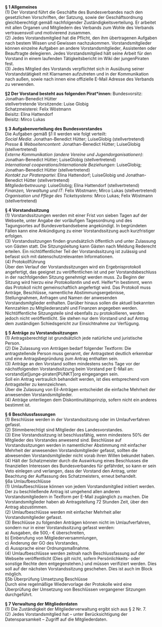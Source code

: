   

**§ 1 Allgemeines**  
(1)   Der Vorstand führt die Geschäfte des Bundesverbandes nach den  gesetzlichen Vorschriften, der Satzung, sowie der Geschäftsordnung gleichberechtigt gemäß nachfolgender Zuständigkeitsverteilung. Er arbeitet mit allen Organen und Mitgliedern des Verbands zum Wohle des Verbands vertrauensvoll und motivierend zusammen.   
(2)   Jedes Vorstandsmitglied hat die Pflicht, den ihm  übertragenen Aufgaben nach bestem Wissen und Gewissen nachzukommen. Vorstandsmitglieder können einzelne Aufgaben an andere Vorstandsmitglieder, Assistenten oder Beauftragte delegieren. Jedes  Vorstandsmitglied hält seine Arbeit für den Vorstand in einem laufenden Tätigkeitsbericht im Wiki der jungenPiraten fest.   
(3) Jedes Mitglied des Vorstands verpflichtet sich in Ausübung seiner Vorstandstätigkeit mit Klarnamen aufzutreten und in der  Kommunikation nach außen, sowie nach innen eine offizielle E-Mail  Adresse des Verbands zu verwenden.   

**§2 Der Vorstand besteht aus folgenden Pirat*innen:**
   Bundesvorsitz:                     Jonathan-Benedict Hütter  
   stellvertretende Vorsitzende:  Luise Globig  
   Schatzmeisterei:                  Felix Wöstmann  
   Beisitz:                                Elina Hattendorf  
   Beisitz:                                Mirco Lukas  

**§ 3 Aufgabenverteilung des Bundesvorstandes**  
Die Aufgaben gemäß §1 II werden wie folgt verteilt:  
_Social Media_: Jonathan-Benedict Hütter; LuiseGlobig (stellvertretend)  
_Presse & Webseitencontent_: Jonathan-Benedict Hütter; LuiseGlobig (stellvertretend)  
_Externe Kommunikation (andere Vereine und Jugendorganisationen)_: Jonathan-Benedict Hütter; LuiseGlobig (stellvertretend)  
_International cooperations/Internationale Beziehungen_: LuiseGlobig; Jonathan-Benedict Hütter (stellvertretend)  
_Kontakt zur Piratenpartei_: Elina Hattendorf; LuiseGlobig und Jonathan-Benedict Hütter (stellvertretend)  
_Mitgliederbetreuung_: LuiseGlobig; Elina Hattendorf (stellvertretend)  
_Finanzen, Verwaltung und IT_: Felix Wöstmann; Mirco Lukas (stellvertretend)  
_Organisation und Pflege des Ticketsystems_: Mirco Lukas; Felix Wöstmann (stellvertretend)  

**§ 4 Vorstandssitzung**  
(1)  Vorstandssitzungen werden mit einer Frist von sieben Tagen auf der Webseite, unter Angabe der vorläufigen Tagesordnung und des Tagungsortes auf Bundesverbandsebene angekündigt. In begründeten Fällen kann eine Ankündigung zu einer Vorstandssitzung auch kurzfristiger erfolgen.   
(3)  Vorstandssitzungen finden grundsätzlich öffentlich und unter Zulassung von Gästen statt. Die Sitzungsleitung kann Gästen nach Meldung Rederecht erteilen. Ein nichtöffentlicher Teil der Vorstandssitzung ist zulässig und befasst sich mit datenschutzrelevanten Informationen.   
(4) Protokollführung   
Über den Verlauf der Vorstandssitzungen wird ein Ergebnisprotokoll angefertigt, das geeignet zu veröffentlichen ist und per Vorstandsbeschluss in der nachfolgenden Sitzung genehmigt werden muss. Zu Beginn der Sitzung wird hierzu ein*e Protokollant*in und evtl. Helfer*in  bestimmt, wenn das Protokoll nicht gemeinschaftlich  angefertigt wird. Das Protokoll muss Anträge, Beschlüsse, namentliche  Abstimmungsergebnisse, Stellungnahmen, Anfragen und Namen der anwesenden  Vorstandsmitglieder enthalten. Darüber hinaus sollen die aktuell   bekannten Kennzahlen zu Mitgliederanzahl und Finanzen angegeben werden.   
Nichtöffentliche Sitzungsteile sind ebenfalls zu protokollieren, werden jedoch nicht   veröffentlicht. Sie stehen nur dem Vorstand und  auf Antrag dem zuständigen Schiedsgericht zur Einsichtnahme zur Verfügung.   

**§ 5  Anträge zu Vorstandssitzungen**  
(1) Antragsberechtigt ist grundsätzlich jede natürliche und juristische Person.   
(2)   Die Zulassung von Anträgen bedarf folgender Textform: Die antragstellende Person muss genannt, der Antragstext deutlich erkennbar und eine Antragsbegründung zum Antrag enthalten sein.   
(3) Anträge an den Vorstand sollten mindestens sechs Tage vor der nächstfolgenden Vorstandssitzung beim Vorstand per E-Mail an:  vorstand[at]junge-piraten[PUNKT]org eingegangen sein.   
Soll ein Antrag vertraulich behandelt werden, ist dies entsprechend vom Antragsteller zu kennzeichnen.   
Über die Zulassung von Eil-Anträgen entscheidet die einfache Mehrheit der anwesenden Vorstandsmitglieder.   
(4) Anträge unterliegen dem Diskontinuitätsprinzip, sofern nicht ein anderes bestimmt ist.  

**§ 6 Beschlussfassungen**  
(1) Beschlüsse werden in der Vorstandssitzung oder im Umlaufverfahren gefasst.   
(2) Stimmberechtigt sind Mitglieder des Landesvorstandes.   
(3)   Eine Vorstandssitzung ist beschlussfähig, wenn mindestens 50% der Mitglieder des Vorstandes anwesend sind. Beschlüsse auf Vorstandssitzungen werden in namentlicher Abstimmung mit einfacher Mehrheit der anwesenden Vorstandsmitglieder gefasst, sollten die abwesenden Vorstandsmitglieder nicht vorab ihren Willen bekundet haben.  
(4)   Hält der Schatzmeister durch die Auswirkung eines Beschlusses die finanziellen Interessen des Bundesverbandes für gefährdet, so kann er sein Veto einlegen und verlangen, dass der Vorstand den Antrag, unter Beachtung der Auffassung des Schatzmeisters, erneut behandelt.   
§6a Umlaufbeschlüsse  
(1)   Umlaufbeschlüsse können von jedem Vorstandsmitglied initiiert werden. Der zu beschließende Antrag ist umgehend allen anderen Vorstandsmitgliedern in Textform per E-Mail zugänglich zu machen. Die Vorstandsmitglieder haben ab Antragstellung 72 Stunden Zeit, über den Antrag abzustimmen.  
(2) Umlaufbeschlüsse werden mit einfacher Mehrheit aller Vorstandsmitglieder gefasst.   
(3) Beschlüsse zu folgenden Anträgen können nicht im Umlaufverfahren, sondern nur in einer Vorstandssitzung gefasst werden:   
   a) Ausgaben, die 500,- € überschreiten,   
   b) Einberufung von Mitgliederversammlungen,   
   c) Änderung der GO des Vorstandes,   
   d) Aussprache einer Ordnungsmaßnahme.   
(4)   Umlaufbeschlüsse werden zeitnah nach Beschlussfassung auf der Webseite veröffentlicht (Dies gilt nicht, sofern  Persönlichkeits- oder sonstige Rechte dem entgegenstehen.) und müssen verifiziert werden. Dies soll auf der nächsten Vorstandssitzung geschehen. Dies ist auch im Block möglich.   
§5b Überprüfung Umsetzung Beschlüsse   
Durch eine regelmäßige Wiedervorlage der Protokolle wird eine  Überprüfung  der  Umsetzung von Beschlüssen vergangener Sitzungen durchgeführt.   

**§ 7 Verwaltung der Mitgliederdaten**  
(1) Die Zuständigkeit der Mitgliederverwaltung ergibt sich aus § 2 Nr. 7.  
(2) Jedes Vorstandsmitglied hat – unter Berücksichtigung der Datensparsamkeit – Zugriff auf die Mitgliederdaten.
